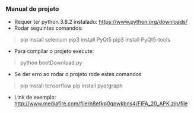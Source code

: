 ### Manual do projeto

- Requer ter python 3.8.2 instalado:
 https://www.python.org/downloads/
- Rodar seguintes comandos:
> pip install  selenium
> pip3 install PyQt5
> pip3 install PyQt5-tools

- Para compilar o projeto execute:
> python bootDownload.py

- Se der erro ao rodar o projeto rode estes comandos
> pip install tensorflow
> pip install pyqtgraph

- Link de exemplo:
 http://www.mediafire.com/file/n8efkp0qpwkbns4/FIFA_20_APK.zip/file
